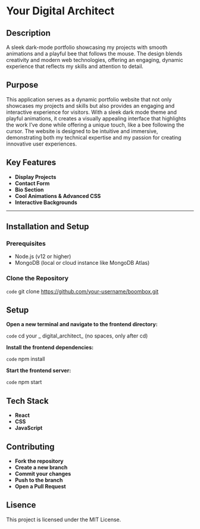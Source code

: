# Your Digital Architect

## Description

A sleek dark-mode portfolio showcasing my projects with smooth animations and a playful bee that follows the mouse. The design blends creativity and modern web technologies, offering an engaging, dynamic experience that reflects my skills and attention to detail.

## Purpose

This application serves as a dynamic portfolio website that not only showcases my projects and skills but also provides an engaging and interactive experience for visitors. With a sleek dark mode theme and playful animations, it creates a visually appealing interface that highlights the work I’ve done while offering a unique touch, like a bee following the cursor. The website is designed to be intuitive and immersive, demonstrating both my technical expertise and my passion for creating innovative user experiences.

## Key Features

- **Display Projects**
- **Contact Form**
- **Bio Section**
- **Cool Animations & Advanced CSS**
- **Interactive Backgrounds**

---

## Installation and Setup

### Prerequisites

- Node.js (v12 or higher)
- MongoDB (local or cloud instance like MongoDB Atlas)

### Clone the Repository

`code`
git clone https://github.com/your-username/boombox.git

## Setup

**Open a new terminal and navigate to the frontend directory:**

`code`
cd your _ digital_architect_ (no spaces, only after cd)

**Install the frontend dependencies:**

`code`
npm install

**Start the frontend server:**

`code`
npm start

## Tech Stack

- **React**
- **CSS**
- **JavaScript**

## Contributing

- **Fork the repository**
- **Create a new branch**
- **Commit your changes**
- **Push to the branch**
- **Open a Pull Request**

## Lisence

This project is licensed under the MIT License.
